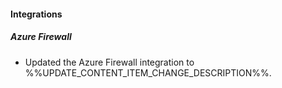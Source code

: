 
#### Integrations

##### Azure Firewall

- Updated the Azure Firewall integration to %%UPDATE_CONTENT_ITEM_CHANGE_DESCRIPTION%%.
